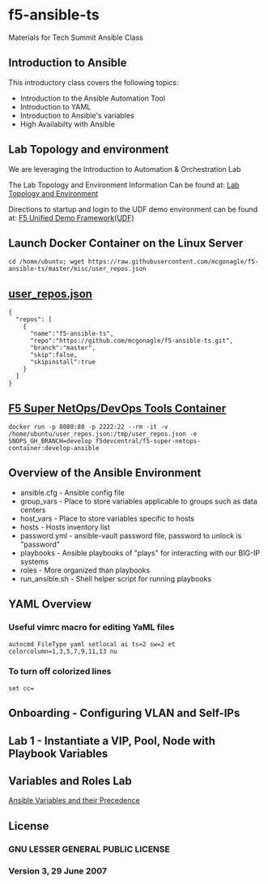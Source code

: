 # f5-ansible-ts
Materials for Tech Summit Ansible Class

## Introduction to Ansible
This introductory class covers the following topics:
  * Introduction to the Ansible Automation Tool
  * Introduction to YAML
  * Introduction to Ansible's variables
  * High Availabilty with Ansible

## Lab Topology and environment
We are leveraging the Introduction to Automation & Orchestration Lab

The Lab Topology and Environment Information Can be found at:
[Lab Topology and Environment](http://clouddocs.f5.com/training/community/programmability/html/class1/labinfo/labinfo.html)

Directions to startup and login to the UDF demo environment can be found at:
[F5 Unified Demo Framework(UDF)](http://clouddocs.f5.com/training/community/programmability/html/class1/labinfo/udf.html)

## Launch Docker Container on the Linux Server

```
cd /home/ubuntu; wget https://raw.githubusercontent.com/mcgonagle/f5-ansible-ts/master/misc/user_repos.json
```

## [user_repos.json](misc/user_repos.json)
```
{
  "repos": [
    {
      "name":"f5-ansible-ts",
      "repo":"https://github.com/mcgonagle/f5-ansible-ts.git",
      "branch":"master",
      "skip":false,
      "skipinstall":true
    }
  ]
}
```

## [F5 Super NetOps/DevOps Tools Container](https://hub.docker.com/r/f5devcentral/f5-super-netops-container/)

```
docker run -p 8080:80 -p 2222:22 --rm -it -v /home/ubuntu/user_repos.json:/tmp/user_repos.json -e SNOPS_GH_BRANCH=develop f5devcentral/f5-super-netops-container:develop-ansible
```

## Overview of the Ansible Environment

* ansible.cfg - Ansible config file
* group_vars - Place to store variables applicable to groups such as data centers
* host_vars - Place to store variables specific to hosts
* hosts - Hosts inventory list
* password.yml - ansible-vault password file, password to unlock is "password"
* playbooks - Ansible playbooks of "plays" for interacting with our BIG-IP systems
* roles - More organized than playbooks
* run_ansible.sh - Shell helper script for running playbooks


## YAML Overview 
### Useful vimrc macro for editing YaML files
```
autocmd FileType yaml setlocal ai ts=2 sw=2 et colorcolumn=1,3,5,7,9,11,13 nu
```
### To turn off colorized lines
```
set cc=
```

## Onboarding - Configuring VLAN and Self-IPs

## Lab 1  - Instantiate a VIP, Pool, Node with Playbook Variables

## Variables and Roles Lab
[Ansible Variables and their Precedence](docs/VARIABLES.md)

## License
### GNU LESSER GENERAL PUBLIC LICENSE 
### Version 3, 29 June 2007
